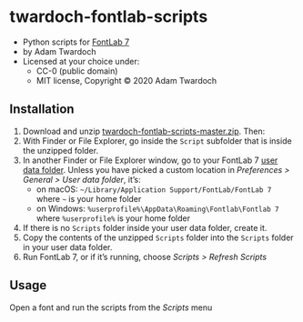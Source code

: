 # twardoch-fontlab-scripts

- Python scripts for [FontLab 7](http://fontlab.info)
- by Adam Twardoch
- Licensed at your choice under:
  - CC-0 (public domain)
  - MIT license, Copyright © 2020 Adam Twardoch

## Installation

1. Download and unzip [twardoch-fontlab-scripts-master.zip](https://github.com/twardoch/twardoch-fontlab-scripts/archive/master.zip). Then:
2. With Finder or File Explorer, go inside the `Script` subfolder that is inside the unzipped folder.
3. In another Finder or File Explorer window, go to your FontLab 7 [user data folder](https://help.fontlab.com/fontlab/7/manual/Custom-data-files-and-locations/#user-data-folder). Unless you have picked a custom location in _Preferences > General > User data folder_, it’s:
   - on macOS: `~/Library/Application Support/FontLab/FontLab 7` where `~` is your home folder
   - on Windows: `%userprofile%\AppData\Roaming\Fontlab\Fontlab 7` where `%userprofile%` is your home folder
4. If there is no `Scripts` folder inside your user data folder, create it.
5. Copy the contents of the unzipped `Scripts` folder into the `Scripts` folder in your user data folder.
6. Run FontLab 7, or if it’s running, choose _Scripts > Refresh Scripts_

## Usage

Open a font and run the scripts from the _Scripts_ menu
